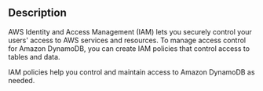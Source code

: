## Description

AWS Identity and Access Management (IAM) lets you securely control your users' access to AWS services and resources. To manage access control for Amazon DynamoDB, you can create IAM policies that control access to tables and data.

IAM policies help you control and maintain access to Amazon DynamoDB as needed.